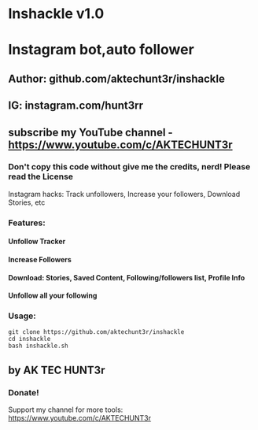 # Inshackle v1.0
# Instagram bot,auto follower
## Author: github.com/aktechunt3r/inshackle
## IG: instagram.com/hunt3rr
## subscribe my YouTube channel - https://www.youtube.com/c/AKTECHUNT3r
### Don't copy this code without give me the credits, nerd! Please read the License 

Instagram hacks: Track unfollowers, Increase your followers, Download Stories, etc

### Features:
#### Unfollow Tracker
#### Increase Followers
#### Download: Stories, Saved Content, Following/followers list, Profile Info
#### Unfollow all your following


### Usage:
```
git clone https://github.com/aktechunt3r/inshackle
cd inshackle
bash inshackle.sh
```

## by AK TEC HUNT3r



### Donate!
Support my channel for more tools: https://www.youtube.com/c/AKTECHUNT3r

